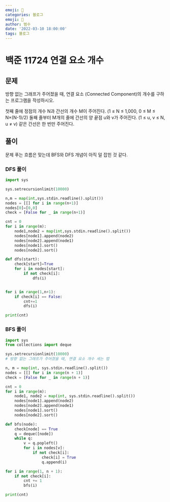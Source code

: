 ```yaml
---
emoji: 🏃
categories: 블로그
emoji: 🏃
author: 범수
date: '2022-03-10 18:00:00'
tags: 블로그
---
```

<!-- 
튜토리얼, 하우 투 가이드, 설명 ,레퍼런스 
https://documentation.divio.com/tutorials/
-->

# 백준 11724 연결 요소 개수

## 문제 

방향 없는 그래프가 주어졌을 때, 연결 요소 (Connected Component)의 개수를 구하는 프로그램을 작성하시오.

첫째 줄에 정점의 개수 N과 간선의 개수 M이 주어진다. (1 ≤ N ≤ 1,000, 0 ≤ M ≤ N×(N-1)/2) 둘째 줄부터 M개의 줄에 간선의 양 끝점 u와 v가 주어진다. (1 ≤ u, v ≤ N, u ≠ v) 같은 간선은 한 번만 주어진다.

## 풀이

문제 푸는 흐름은 맞는데 BFS와 DFS 개념이 아직 덜 잡힌 것 같다.

### DFS 풀이

```python
import sys

sys.setrecursionlimit(10000)

n,m = map(int,sys.stdin.readline().split())
nodes = [[] for i in range(n+1)]
nodes[0]=[0,0]
check = [False for _ in range(n+1)]

cnt = 0
for i in range(m):
    node1,node2 = map(int,sys.stdin.readline().split())
    nodes[node1].append(node2)
    nodes[node2].append(node1)
    nodes[node1].sort()
    nodes[node2].sort()

def dfs(start):
    check[start]=True
    for i in nodes[start]:
        if not check[i]:
            dfs(i)


for i in range(1,n+1):
    if check[i] == False:
        cnt+=1
        dfs(i)

print(cnt)
```

### BFS 풀이

```PYTHON
import sys
from collections import deque

sys.setrecursionlimit(10000)
# 방향 없는 그래프가 주어졌을 때, 연결 요소 개수 세는 법

n, m = map(int, sys.stdin.readline().split())
nodes = [[] for i in range(n + 1)]
check = [False for _ in range(n + 1)]

cnt = 0
for i in range(m):
    node1, node2 = map(int, sys.stdin.readline().split())
    nodes[node1].append(node2)
    nodes[node2].append(node1)
    nodes[node1].sort()
    nodes[node2].sort()

def bfs(node):
    check[node] == True
    q = deque([node])
    while q:
        v = q.popleft()
        for i in nodes[v]:
            if not check[i]:
                check[i] = True
                q.append(i)

for i in range(1, n + 1):
    if not check[i]:
        cnt += 1
        bfs(i)

print(cnt)

```